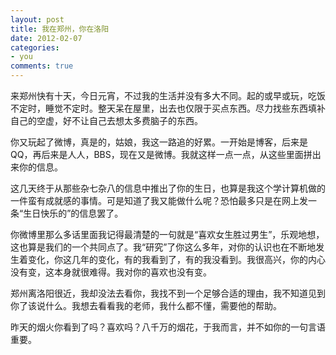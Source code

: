 ```yaml
---
layout: post
title: 我在郑州，你在洛阳
date: 2012-02-07
categories:
- you
comments: true
---
```

来郑州快有十天，今日元宵，不过我的生活并没有多大不同。起的或早或玩，吃饭不定时，睡觉不定时。整天呆在屋里，出去也仅限于买点东西。尽力找些东西填补自己的空虚，好不让自己去想太多费脑子的东西。

你又玩起了微博，真是的，姑娘，我这一路追的好累。一开始是博客，后来是QQ，再后来是人人，BBS，现在又是微博。我就这样一点一点，从这些里面拼出来你的信息。

这几天终于从那些杂七杂八的信息中推出了你的生日，也算是我这个学计算机做的一件蛮有成就感的事情。可是知道了我又能做什么呢？恐怕最多只是在网上发一条“生日快乐的”的信息罢了。

你微博里那么多话里面我记得最清楚的一句就是“喜欢女生胜过男生”，乐观地想，这也算是我们的一个共同点了。我“研究”了你这么多年，对你的认识也在不断地发生着变化，你这几年的变化，有的我看到了，有的我没看到。我很高兴，你的内心没有变，这本身就很难得。我对你的喜欢也没有变。

郑州离洛阳很近，我却没法去看你，我找不到一个足够合适的理由，我不知道见到你了该说什么。我想去看看我的老师，我什么都不懂，需要他的帮助。

昨天的烟火你看到了吗？喜欢吗？八千万的烟花，于我而言，并不如你的一句言语重要。
